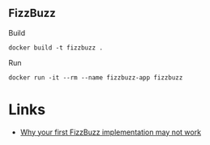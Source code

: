 FizzBuzz
-------------
Build
```
docker build -t fizzbuzz .
```
Run
```
docker run -it --rm --name fizzbuzz-app fizzbuzz
```
Links
=====
* [Why your first FizzBuzz implementation may not work](https://chrismorgan.info/blog/rust-fizzbuzz/)
